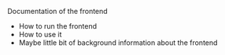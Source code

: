 

Documentation of the frontend
- How to run the frontend
- How to use it
- Maybe little bit of background information about the frontend